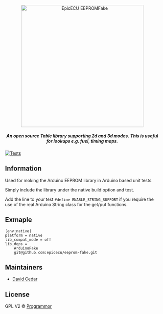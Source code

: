 <div align="center">

<img src="support/epicecu-eeprom-fake-logo" alt="EpicECU EEPROMFake" width="400" />

##### An open source Table library supporting 2d and 3d modes. This is useful for lookups e.g. fuel, timing maps.

</div>

[![Tests](https://github.com/epicecu/eeprom-fake/actions/workflows/unit_tests.yml/badge.svg?branch=main)](https://github.com/epicecu/eeprom-fake/actions/workflows/unit_tests.yml)

## Information

Used for moking the Arduino EEPROM library in Arduino based unit tests.

Simply include the library under the native build option and test.

Add the line to your test `#define ENABLE_STRING_SUPPORT` if you require the use of the real Arduino String class for the get/put functions.

## Exmaple

```
[env:native]
platform = native
lib_compat_mode = off
lib_deps =
    ArduinoFake
    git@github.com:epicecu/eeprom-fake.git
```

## Maintainers

- [David Cedar](https://github.com/devvid)

## License

GPL V2 © [Programmor](https://github.com/epicecu/table)

